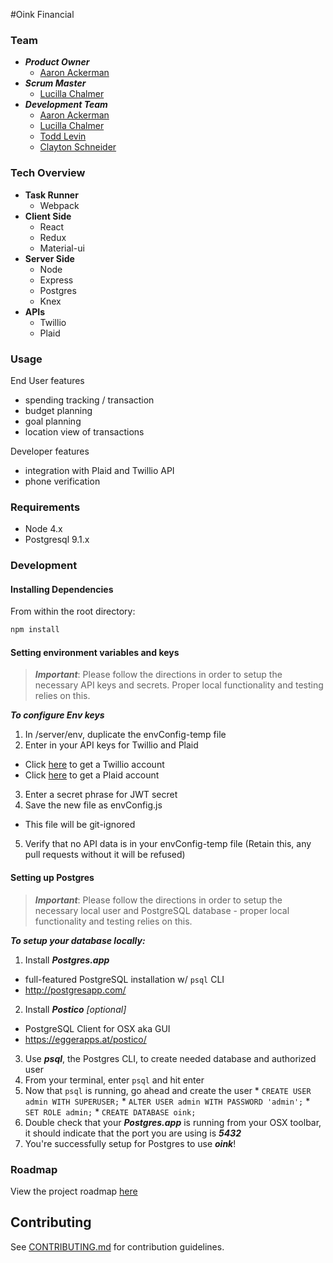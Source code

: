 #Oink Financial

### Team

* ***Product Owner***
  * [Aaron Ackerman](https://github.com/)
* ***Scrum Master***
  * [Lucilla Chalmer](https://github.com/)
* ***Development Team***
  * [Aaron Ackerman](https://github.com/)
  * [Lucilla Chalmer](https://github.com/)
  * [Todd Levin](https://github.com/tlevin)
  * [Clayton Schneider](https://github.com/claytonschneider)

### Tech Overview

* **Task Runner**
  * Webpack
* **Client Side**
  * React
  * Redux
  * Material-ui
* **Server Side**
  * Node
  * Express
  * Postgres
  * Knex
* **APIs**
  * Twillio
  * Plaid

### Usage

End User features
* spending tracking / transaction
* budget planning
* goal planning
* location view of transactions

Developer features
* integration with Plaid and Twillio API
* phone verification

### Requirements

- Node 4.x
- Postgresql 9.1.x

### Development

#### Installing Dependencies

From within the root directory:

```sh
npm install

```
#### Setting environment variables and keys

> ***Important***: Please follow the directions in order to setup the necessary API keys and secrets.  Proper local functionality and testing relies on this.

***To configure Env keys***

1. In /server/env, duplicate the envConfig-temp file
2. Enter in your API keys for Twillio and Plaid
  * Click [here](https://www.twilio.com/try-twilio) to get a Twillio account
  * Click [here](https://dashboard.plaid.com/signup/) to get a Plaid account
3. Enter a secret phrase for JWT secret
4. Save the new file as envConfig.js
  * This file will be git-ignored
5. Verify that no API data is in your envConfig-temp file (Retain this, any pull requests without it will be refused)


#### Setting up Postgres

> ***Important***: Please follow the directions in order to setup the necessary local user and PostgreSQL database - proper local functionality and testing relies on this.

***To setup your database locally:***

1. Install ***Postgres.app***
  * full-featured PostgreSQL installation w/ `psql` CLI
  * http://postgresapp.com/
2. Install ***Postico*** *_[optional]_*
  * PostgreSQL Client for OSX aka GUI
  * https://eggerapps.at/postico/
3. Use ***psql***, the Postgres CLI, to create needed database and authorized user
  1. From your terminal, enter `psql` and hit enter
  2. Now that `psql` is running, go ahead and create the user
    * `CREATE USER admin WITH SUPERUSER;`
    * `ALTER USER admin WITH PASSWORD 'admin';`
    * `SET ROLE admin;`
    * `CREATE DATABASE oink;`
4. Double check that your ***Postgres.app*** is running from your OSX toolbar, it should indicate that the port you are using is ***5432***
5. You're successfully setup for Postgres to use ***oink***!



### Roadmap

View the project roadmap [here](https://github.com/Synthetic-Centaur/Oink/issues)



## Contributing

See [CONTRIBUTING.md](CONTRIBUTING.md) for contribution guidelines.
